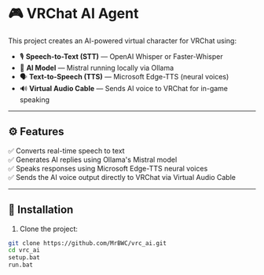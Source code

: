 # 🎮 VRChat AI Agent

This project creates an AI-powered virtual character for VRChat using:

- 🎙️ **Speech-to-Text (STT)** — OpenAI Whisper or Faster-Whisper  
- 🧠 **AI Model** — Mistral running locally via Ollama  
- 🗣️ **Text-to-Speech (TTS)** — Microsoft Edge-TTS (neural voices)  
- 🔊 **Virtual Audio Cable** — Sends AI voice to VRChat for in-game speaking  

---

## ⚙️ Features

✅ Converts real-time speech to text  
✅ Generates AI replies using Ollama's Mistral model  
✅ Speaks responses using Microsoft Edge-TTS neural voices  
✅ Sends the AI voice output directly to VRChat via Virtual Audio Cable  

---

## 💾 Installation

1. Clone the project:
```bash
git clone https://github.com/MrBWC/vrc_ai.git
cd vrc_ai
setup.bat
run.bat
